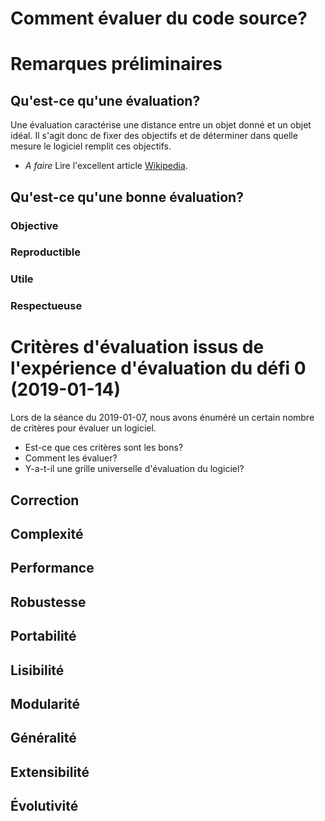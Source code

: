 Comment évaluer du code source?
===============================

# Remarques préliminaires

## Qu'est-ce qu'une évaluation?

Une évaluation caractérise une distance entre un objet donné et un
objet idéal. Il s'agit donc de fixer des objectifs et de déterminer
dans quelle mesure le logiciel remplit ces objectifs.

- *A faire* Lire l'excellent article [Wikipedia](https://en.wikipedia.org/wiki/Evaluation).

## Qu'est-ce qu'une bonne évaluation?

### Objective

### Reproductible

### Utile

### Respectueuse

# Critères d'évaluation issus de l'expérience d'évaluation du défi 0 (2019-01-14)

Lors de la séance du 2019-01-07, nous avons énuméré un certain nombre
de critères pour évaluer un logiciel.

- Est-ce que ces critères sont les bons?
- Comment les évaluer?
- Y-a-t-il une grille universelle d'évaluation du logiciel?

## Correction

## Complexité

## Performance

## Robustesse

## Portabilité

## Lisibilité

## Modularité

## Généralité

## Extensibilité

## Évolutivité

